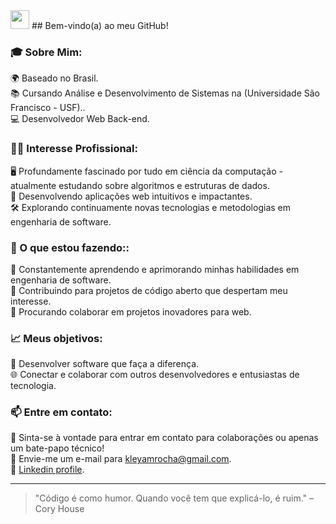 <img src="https://media.giphy.com/media/hvRJCLFzcasrR4ia7z/giphy.gif" width="30" >  
## Bem-vindo(a) ao meu GitHub!

### 🎓 Sobre Mim:

🌍 Baseado no Brasil.<br/>
📚 Cursando Análise e Desenvolvimento de Sistemas na (Universidade São Francisco - USF)..<br/>
💻 Desenvolvedor Web Back-end.<br/>
  
### 👩‍💻 Interesse Profissional:

🖥️ Profundamente fascinado por tudo em ciência da computação - atualmente estudando sobre algoritmos e estruturas de dados.<br/>
📱 Desenvolvendo aplicações web intuitivos e impactantes.<br/>
🛠️ Explorando continuamente novas tecnologias e metodologias em engenharia de software.<br/>

### 🌱 O que estou fazendo::

📖 Constantemente aprendendo e aprimorando minhas habilidades em engenharia de software.<br/>
🔄 Contribuindo para projetos de código aberto que despertam meu interesse.<br/>
🤝  Procurando colaborar em projetos inovadores para web.<br/>

### 📈 Meus objetivos:

🌟 Desenvolver software que faça a diferença.<br/>
🌐 Conectar e colaborar com outros desenvolvedores e entusiastas de tecnologia.<br/>

### 📫 Entre em contato:

💬 Sinta-se à vontade para entrar em contato para colaborações ou apenas um bate-papo técnico!<br/>
📧 Envie-me um e-mail para kleyamrocha@gmail.com.<br/>
🔗 [Linkedin profile](https://www.linkedin.com/in/kleyam-guthierrez-ba3b61234/).<br/>

<hr>

> "Código é como humor. Quando você tem que explicá-lo, é ruim." – Cory House









